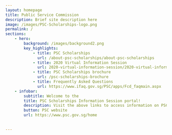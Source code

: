 ```yaml
---
layout: homepage
title: Public Service Commission
description: Brief site description here
image: /images/PSC-Scholarships-logo.png
permalink: /
sections:
    - hero:
        background: /images/background2.png
        key_highlights:
            - title: PSC Scholarships
              url: /about-psc-scholarships/about-psc-scholarships
            - title: 2020 Virtual Information Session
              url: 2020-virtual-information-session/2020-virtual-information-session
            - title: PSC Scholarships brochure
              url: /psc-scholarships-brochure
            - title: Frequently Asked Questions
              url: https://www.ifaq.gov.sg/PSC/apps/Fcd_faqmain.aspx
    - infobar:
        subtitle: Welcome to the
        title: PSC Scholarships Information Session portal! 
        description: Visit the above links to access information on PSC Scholarships and our first-ever virtual information session. For more information on PSC Scholarships and application, please visit the 
        button: PSC website
        url: https://www.psc.gov.sg/home
       
       
---
```

